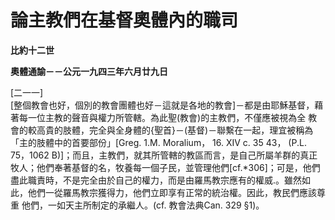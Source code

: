 # 論主教們在基督奧體內的職司


**比約十二世**

**奧體通諭－－公元一九四三年六月廿九日**





[二一一]  
[整個教會也好，個別的教會團體也好－這就是各地的教會]－都是由耶穌基督，藉著每一位主教的聲音與權力所管轄。為此聖(教會)的主教們，不僅應被視為全
教會的較高貴的肢體，完全與全身體的{聖首}－(基督)－聯繫在一起，理宜被稱為「主的肢體中的首要部份」[Greg. 1.M. Moralium， 
16. XIV c. 35 43， (P.L. 75，1062 
B)]；而且，主教們，就其所管轄的教區而言，是自己所屬羊群的真正牧人；他們奉著基督的名，牧養每一個子民，並管理他們[cf.*306]；可是，他們
盡此職責時，不是完全由於自己的權力，而是由羅馬教宗應有的權威.。雖然如此，他們一從羅馬教宗獲得力，他們立即享有正常的統治權。因此，教民們應該尊重
他們，一如天主所制定的承繼人。(cf. 教會法典Can. 329 §1)。

